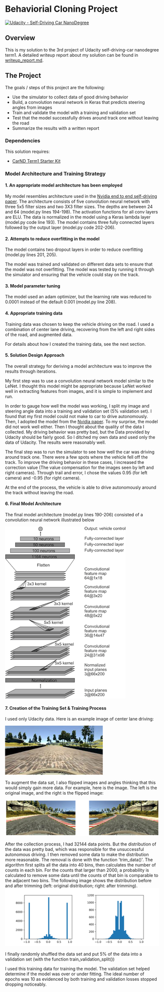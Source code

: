 # Behaviorial Cloning Project

[![Udacity - Self-Driving Car NanoDegree](https://s3.amazonaws.com/udacity-sdc/github/shield-carnd.svg)](http://www.udacity.com/drive)

Overview
---
This is my solution to the 3rd project of Udacity self-driving-car nanodegree term1. A detailed writeup report about my solution can be found in [writeup_report.md](https://github.com/yuetingliu/CarND-Behavior-Cloning-P3/blob/master/writeup_report.md).


The Project
---
The goals / steps of this project are the following:
* Use the simulator to collect data of good driving behavior
* Build, a convolution neural network in Keras that predicts steering angles from images
* Train and validate the model with a training and validation set
* Test that the model successfully drives around track one without leaving the road
* Summarize the results with a written report

### Dependencies
This solution requires:

* [CarND Term1 Starter Kit](https://github.com/udacity/CarND-Term1-Starter-Kit)



[//]: # (Image References)

[image1]: ./images/Nvidia-cnn-architecture.png "Model Visualization"
[image2]: ./images/center-line-driving.jpg "center line driving image"
[image3]: ./images/center-line-driving-flip.png "center line driving image flipped"
[image4]: ./images/data-distribution.png "data distribution"


### Model Architecture and Training Strategy

#### 1. An appropriate model architecture has been employed

My model resembles architecture used in the [Nvidia end to end self-driving paper](https://devblogs.nvidia.com/parallelforall/deep-learning-self-driving-cars/).
The architecture consists of five convolution neural network with three 5x5 filter sizes and two 3X3 filter sizes. The depths are between 24 and 64 (model.py lines 194-198). 
The activation functions for all conv layers are ELU. The data is normalized in the model using a Keras lambda layer (model.py code line 193). The model contains three fully
connected layers followed by the output layer (model.py code 202-206).  

#### 2. Attempts to reduce overfitting in the model

The model contains two dropout layers in order to reduce overfitting (model.py lines 201, 205). 

The model was trained and validated on different data sets to ensure that the model was not overfitting. The model was tested by running it through the simulator and ensuring that the vehicle could stay on the track.

#### 3. Model parameter tuning

The model used an adam optimizer, but the learning rate was reduced to 0.0001 instead of the default 0.001 (model.py line 208).

#### 4. Appropriate training data

Training data was chosen to keep the vehicle driving on the road. I used a combination of center lane driving, recovering from the left and right sides of the road, and augmented data. 

For details about how I created the training data, see the next section. 


#### 5. Solution Design Approach

The overall strategy for deriving a model architecture was to improve the results through iterations. 

My first step was to use a convolution neural network model similar to the LeNet. I thought this model might be appropriate because LeNet worked well in extracting features from images, and it is simple to implement and run.

In order to gauge how well the model was working, I split my image and steering angle data into a training and validation set (5% validation set). I found that my first model could not make to car to drive autonomously. 
Then, I adopted the model from the [Nvidia paper](https://devblogs.nvidia.com/parallelforall/deep-learning-self-driving-cars/). To my surprise, the model did not work well either. Then I thought about the quality of the data I collected.
My driving behavior was pretty bad, but the Data provided by Udacity should be fairly good. So I ditched my own data and used only the data of Udacity. The results were reasonably well.

The final step was to run the simulator to see how well the car was driving around track one. There were a few spots where the vehicle fell off the track. To improve the driving behavior in these cases, I increased the correction value (The value 
compensation for the images seen by left and right cameras). Through trail and error, I chose the values 0.95 (for left camera) and -0.95 (for right camera).

At the end of the process, the vehicle is able to drive autonomously around the track without leaving the road.

#### 6. Final Model Architecture

The final model architecture (model.py lines 190-206) consisted of a convolution neural network illustrated below 


![Model architecture][image1]

#### 7. Creation of the Training Set & Training Process

I used only Udacity data. Here is an example image of center lane driving:

![center line driving image][image2]


To augment the data sat, I also flipped images and angles thinking that this would simply gain more data. For example, here is the image. The left is the original image, and the right is the flipped image:

![center line driving image flipped][image3]


After the collection process, I had 32144 data points. But the distribution of the data was pretty bad, which was responsible for the unsuccessful autonomous driving. 
I then removed some data to make the distribution more reasonable. The removal is done with the function 'trim_data()'. The algorithm first splits all the data into 40 bins, then calculates the number of counts in each bin. For the counts that larger than 2000, 
a probability is calculated to remove some data until the counts of that bin is comparable to the adjacent two bins. The following image shows the distribution before and after trimming (left: original distribution; right: after trimming). 
![data distribution][image4]

I finally randomly shuffled the data set and put 5% of the data into a validation set (with the function train_validation_split())

I used this training data for training the model. The validation set helped determine if the model was over or under fitting. The ideal number of epochs was 10 as evidenced by both training and validation losses stopped dropping noticeably.

